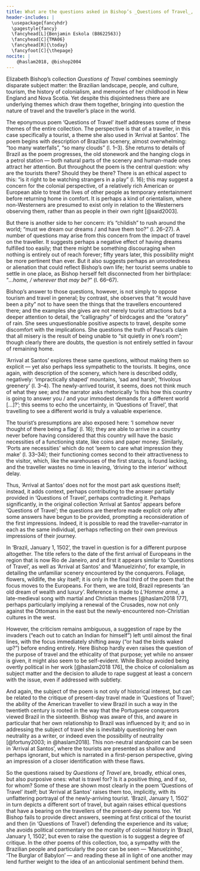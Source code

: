 ```yaml
---
title: What are the questions asked in Bishop’s _Questions of Travel_, and what if any answers does she give?
header-includes: |
  \usepackage{fancyhdr}
  \pagestyle{fancy}
  \fancyhead[L]{Benjamin Eskola (B8622563)}
  \fancyhead[C]{TMA06}
  \fancyhead[R]{\today}
  \fancyfoot[C]{\thepage}
nocite: |
	@haslam2018, @bishop2004
---
```


Elizabeth Bishop’s collection _Questions of Travel_ combines seemingly disparate subject matter: the Brazilian landscape, people, and culture, tourism, the history of colonialism, and memories of her childhood in New England and Nova Scotia. Yet despite this disjointedness there are underlying themes which draw them together, bringing into question the nature of travel and the traveller’s place in the world.

The eponymous poem ‘Questions of Travel’ itself addresses some of these themes of the entire collection. The perspective is that of a traveller, in this case specifically a tourist, a theme she also used in ‘Arrival at Santos’. The poem begins with description of Brazilian scenery, almost overwhelming: “too many waterfalls”, “so many clouds” (l. 1–3). She returns to details of Brazil as the poem progresses, the old stonework and the hanging clogs in a petrol station — both natural parts of the scenery and human-made ones attract her attention. But throughout the poem is the central question: why are the tourists there? Should they be there? There is an ethical aspect to this: “is it right to be watching strangers in a play” (l. 16); this may suggest a concern for the colonial perspective, of a relatively rich American or European able to treat the lives of other people as temporary entertainment before returning home in comfort. It is perhaps a kind of orientalism, where non-Westerners are presumed to exist only in relation to the Westerners observing them, rather than as people in their own right [@said2003].

But there is another side to her concern: it’s “childish” to rush around the world; “must we dream our dreams / and have them too?” (l. 26–27). A number of questions may arise from this concern from the impact of travel on the traveller. It suggests perhaps a negative effect of having dreams fulfilled too easily; that there might be something discouraging when nothing is entirely out of reach forever; fifty years later, this possibility might be more pertinent than ever.  But it also suggests perhaps an unrootedness or alienation that could reflect Bishop’s own life; her tourist seems unable to settle in one place, as Bishop herself felt disconnected from her birthplace: “_…home, / wherever that may be?_” (l. 66–67).

Bishop’s answer to those questions, however, is not simply to oppose tourism and travel in general; by contrast, she observes that “it would have been a pity” not to have seen the things that the travellers encountered there; and the examples she gives are not merely tourist attractions but a deeper attention to detail, the “calligraphy” of birdcages and the “oratory” of rain. She sees unquestionable positive aspects to travel, despite some discomfort with the implications. She questions the truth of Pascal’s claim that all misery is the result of being unable to “sit quietly in one’s room”; though clearly there are doubts, the question is not entirely settled in favour of remaining home.

‘Arrival at Santos’ explores these same questions, without making them so explicit — yet also perhaps less sympathetic to the tourists. It begins, once again, with description of the scenery, which here is described oddly, negatively: ‘impractically shaped’ mountains, ‘sad and harsh’, ‘frivolous greenery’ (l. 3–4). The newly-arrived tourist, it seems, does not think much of what they see; and the narrator asks rhetorically ‘is this how this country is going to answer you / and your immodest demands for a different world […]?’; this seems to echo the uncertainty, in ‘Questions of Travel’, that travelling to see a different world is truly a valuable experience.

The tourist’s presumptions are also exposed here: ‘I somehow never thought of there being a flag’ (l. 16); they are able to arrive in a country never before having considered that this country will have the basic necessities of a functioning state, like coins and paper money. Similarly, ‘Ports are necessities’ which do not ‘seem to care what impression they make’ (l. 33–34); their functioning comes second to their attractiveness to the visitor, which, like the warehouses of the first stanza, is found lacking, and the traveller wastes no time in leaving, ‘driving to the interior’ without delay.

Thus, ‘Arrival at Santos’ does not for the most part ask questions itself; instead, it adds context, perhaps contributing to the answer partially provided in ‘Questions of Travel’, perhaps contradicting it. Perhaps significantly, in the original collection ‘Arrival at Santos’ appears before ‘Questions of Travel’; the questions are therefore made explicit only after some answers have begun to be provided, prompting a reconsideration of the first impressions. Indeed, it is possible to read the traveller–narrator in each as the same individual, perhaps reflecting on their own previous impressions of their journey.

In ‘Brazil, January 1, 1502’, the travel in question is for a different purpose altogether. The title refers to the date of the first arrival of Europeans in the region that is now Rio de Janeiro, and at first it appears similar to ‘Questions of Travel’, as well as ‘Arrival at Santos’ and ‘Manuelzinho’, for example, in detailing the unfamiliar scenery encountered by the conquerors. Foliage, flowers, wildlife, the sky itself; it is only in the final third of the poem that the focus moves to the Europeans. For them, we are told, Brazil represents ‘an old dream of wealth and luxury’. Reference is made to _L’Homme armé_, a late-medieval song with martial and Christian themes [@haslam2018 177], perhaps particularly implying a renewal of the Crusades, now not only against the Ottomans in the east but the newly-encountered non-Christian cultures in the west.

However, the criticism remains ambiguous, a suggestion of rape by the invaders (“each out to catch an Indian for himself”) left until almost the final lines, with the focus immediately shifting away (“or had the birds waked up?”) before ending entirely. Here Bishop hardly even raises the question of the purpose of travel and the ethicality of that purpose; yet while no answer is given, it might also seem to be self-evident. While Bishop avoided being overtly political in her work [@haslam2018 176], the choice of colonialism as subject matter and the decision to allude to rape suggest at least a concern with the issue, even if addressed with subtlety.

And again, the subject of the poem is not only of historical interest, but can be related to the critique of present-day travel made in ‘Questions of Travel’; the ability of the American traveller to view Brazil in such a way in the twentieth century is rooted in the way that the Portuguese conquerors viewed Brazil in the sixteenth. Bishop was aware of this, and aware in particular that her own relationship to Brazil was influenced by it; and so in addressing the subject of travel she is inevitably questioning her own neutrality as a writer, or indeed even the possibility of neutrality [@fortuny2003; in @haslam2018]. This non-neutral standpoint can be seen in ‘Arrival at Santos’, where the tourists are presented as shallow and perhaps ignorant, but which is narrated in a first-person perspective, giving an impression of a closer identification with these flaws.

So the questions raised by _Questions of Travel_ are, broadly, ethical ones, but also purposive ones: what is travel for? Is it a positive thing, and if so, for whom? Some of these are shown most clearly in the poem ‘Questions of Travel’ itself; but ‘Arrival at Santos’ raises them too, implicitly, with its unflattering portrayal of the newly-arriving tourist. ‘Brazil, January 1, 1502’ in turn depicts a different sort of travel, but again raises ethical questions that have a bearing on the travellers of the present-day poems too. Yet Bishop fails to provide direct answers, seeming at first critical of the tourist and then (in ‘Questions of Travel’) defending the experience and its value; she avoids political commentary on the morality of colonial history in ‘Brazil, January 1, 1502’, but even to raise the question is to suggest a degree of critique. In the other poems of this collection, too, a sympathy with the Brazilian people and particularly the poor can be seen — ‘Manuelzinho’, ‘The Burglar of Babylon’ — and reading these all in light of one another may lend further weight to the idea of an anticolonial sentiment behind them.